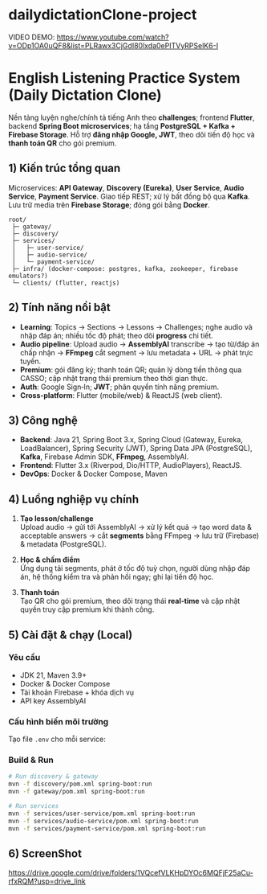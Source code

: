 # dailydictationClone-project
VIDEO DEMO: https://www.youtube.com/watch?v=ODp1OA0uQF8&list=PLRawx3CjGdI80lxda0ePITVyRPSelK6-I

# English Listening Practice System (Daily Dictation Clone)

Nền tảng luyện nghe/chính tả tiếng Anh theo **challenges**; frontend **Flutter**, backend **Spring Boot microservices**; hạ tầng **PostgreSQL + Kafka + Firebase Storage**. Hỗ trợ **đăng nhập Google, JWT**, theo dõi tiến độ học và **thanh toán QR** cho gói premium.

## 1) Kiến trúc tổng quan

Microservices: **API Gateway**, **Discovery (Eureka)**, **User Service**, **Audio Service**, **Payment Service**. Giao tiếp REST; xử lý bất đồng bộ qua **Kafka**. Lưu trữ media trên **Firebase Storage**; đóng gói bằng **Docker**.

```
root/
 ├─ gateway/
 ├─ discovery/
 ├─ services/
 │   ├─ user-service/
 │   ├─ audio-service/
 │   └─ payment-service/
 ├─ infra/ (docker-compose: postgres, kafka, zookeeper, firebase emulators?)
 └─ clients/ (flutter, reactjs)
```

## 2) Tính năng nổi bật

- **Learning**: Topics → Sections → Lessons → Challenges; nghe audio và nhập đáp án; nhiều tốc độ phát; theo dõi **progress** chi tiết.
- **Audio pipeline**: Upload audio → **AssemblyAI** transcribe → tạo từ/đáp án chấp nhận → **FFmpeg** cắt segment → lưu metadata + URL → phát trực tuyến.
- **Premium**: gói đăng ký; thanh toán QR; quản lý dòng tiền thông qua CASSO; cập nhật trạng thái premium theo thời gian thực.
- **Auth**: Google Sign‑In; **JWT**; phân quyền tính năng premium.
- **Cross‑platform**: Flutter (mobile/web) & ReactJS (web client).

## 3) Công nghệ

- **Backend**: Java 21, Spring Boot 3.x, Spring Cloud (Gateway, Eureka, LoadBalancer), Spring Security (JWT), Spring Data JPA (PostgreSQL), **Kafka**, Firebase Admin SDK, **FFmpeg**, AssemblyAI.
- **Frontend**: Flutter 3.x (Riverpod, Dio/HTTP, AudioPlayers), ReactJS.
- **DevOps**: Docker & Docker Compose, Maven

## 4) Luồng nghiệp vụ chính

1. **Tạo lesson/challenge**  
   Upload audio → gửi tới AssemblyAI → xử lý kết quả → tạo word data & acceptable answers → cắt **segments** bằng FFmpeg → lưu trữ (Firebase) & metadata (PostgreSQL).

2. **Học & chấm điểm**  
   Ứng dụng tải segments, phát ở tốc độ tuỳ chọn, người dùng nhập đáp án, hệ thống kiểm tra và phản hồi ngay; ghi lại tiến độ học.

3. **Thanh toán**  
   Tạo QR cho gói premium, theo dõi trạng thái **real‑time** và cập nhật quyền truy cập premium khi thành công.

## 5) Cài đặt & chạy (Local)

### Yêu cầu
- JDK 21, Maven 3.9+
- Docker & Docker Compose
- Tài khoản Firebase + khóa dịch vụ 
- API key AssemblyAI

### Cấu hình biến môi trường 
Tạo file `.env` cho mỗi service:

### Build & Run
```bash
# Run discovery & gateway
mvn -f discovery/pom.xml spring-boot:run
mvn -f gateway/pom.xml spring-boot:run

# Run services
mvn -f services/user-service/pom.xml spring-boot:run
mvn -f services/audio-service/pom.xml spring-boot:run
mvn -f services/payment-service/pom.xml spring-boot:run
```
## 6) ScreenShot
https://drive.google.com/drive/folders/1VQcefVLKHpDYOc6MQFjF25aCu-rfxRQM?usp=drive_link


